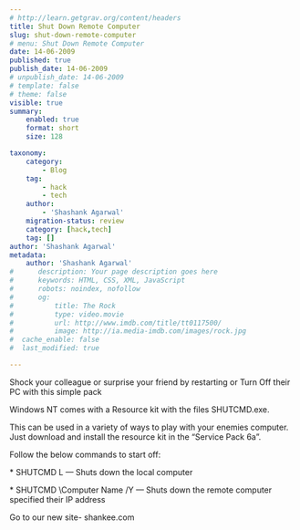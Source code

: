 ```yaml
---
# http://learn.getgrav.org/content/headers
title: Shut Down Remote Computer
slug: shut-down-remote-computer
# menu: Shut Down Remote Computer
date: 14-06-2009
published: true
publish_date: 14-06-2009
# unpublish_date: 14-06-2009
# template: false
# theme: false
visible: true
summary:
    enabled: true
    format: short
    size: 128

taxonomy:
    category:
        - Blog
    tag:
        - hack
        - tech
    author:
        - 'Shashank Agarwal'
    migration-status: review
    category: [hack,tech]
    tag: []
author: 'Shashank Agarwal'
metadata:
    author: 'Shashank Agarwal'
#      description: Your page description goes here
#      keywords: HTML, CSS, XML, JavaScript
#      robots: noindex, nofollow
#      og:
#          title: The Rock
#          type: video.movie
#          url: http://www.imdb.com/title/tt0117500/
#          image: http://ia.media-imdb.com/images/rock.jpg
#  cache_enable: false
#  last_modified: true

---
```


Shock your colleague or surprise your friend by restarting or Turn Off their PC with this simple pack

Windows NT comes with a Resource kit with the files SHUTCMD.exe.

This can be used in a variety of ways to play with your enemies computer. Just download and install the resource kit in the “Service Pack 6a”.

Follow the below commands to start off:

\* SHUTCMD L — Shuts down the local computer

\* SHUTCMD \\Computer Name /Y — Shuts down the remote computer specified their IP address

Go to our new site- shankee.com
